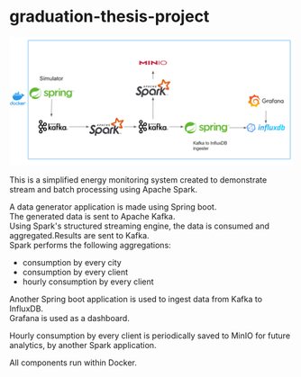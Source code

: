 # graduation-thesis-project
![Screenshot](Architecture%20diagram.png)

This is a simplified energy monitoring system created to demonstrate stream and batch processing using Apache Spark.

A data generator application is made using Spring boot.  
The generated data is sent to Apache Kafka.  
Using Spark's structured streaming engine, the data is consumed and aggregated.Results are sent to Kafka.  
Spark performs the following aggregations:
- consumption by every city
- consumption by every client
- hourly consumption by every client

Another Spring boot application is used to ingest data from Kafka to InfluxDB.  
Grafana is used as a dashboard.  

Hourly consumption by every client is periodically saved to MinIO for future analytics, by another Spark application.

All components run within Docker.